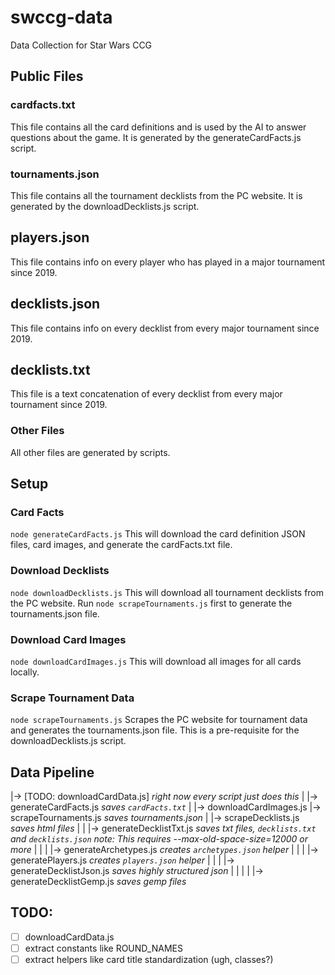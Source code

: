 # swccg-data
Data Collection for Star Wars CCG

## Public Files
### cardfacts.txt
This file contains all the card definitions and is used by the AI to answer questions about the game. It is generated by the generateCardFacts.js script.

### tournaments.json
This file contains all the tournament decklists from the PC website. It is generated by the downloadDecklists.js script.

## players.json
This file contains info on every player who has played in a major tournament since 2019.

## decklists.json
This file contains info on every decklist from every major tournament since 2019.

## decklists.txt
This file is a text concatenation of every decklist from every major tournament since 2019.


### Other Files
All other files are generated by scripts.


## Setup
### Card Facts
`node generateCardFacts.js`
This will download the card definition JSON files, card images, and generate the cardFacts.txt file.

### Download Decklists
`node downloadDecklists.js`
This will download all tournament decklists from the PC website. Run `node scrapeTournaments.js` first to generate the tournaments.json file.

### Download Card Images
`node downloadCardImages.js`
This will download all images for all cards locally.

### Scrape Tournament Data
`node scrapeTournaments.js`
Scrapes the PC website for tournament data and generates the tournaments.json file. This is a pre-requisite for the downloadDecklists.js script.


## Data Pipeline
|-> [TODO: downloadCardData.js] *right now every script just does this*
| |-> generateCardFacts.js *saves `cardFacts.txt`*
| |-> downloadCardImages.js
|-> scrapeTournaments.js *saves tournaments.json*
|  |-> scrapeDecklists.js *saves html files*
|  |  |-> generateDecklistTxt.js *saves txt files, `decklists.txt` and `decklists.json`*
          *note: This requires --max-old-space-size=12000 or more*
|  |  |  |-> generateArchetypes.js *creates `archetypes.json` helper*
|  |  |  |-> generatePlayers.js *creates `players.json` helper*
|  |  |  |-> generateDecklistJson.js *saves highly structured json*
|  |  |  |  |-> generateDecklistGemp.js *saves gemp files*


## TODO:
- [ ] downloadCardData.js
- [ ] extract constants like ROUND_NAMES
- [ ] extract helpers like card title standardization (ugh, classes?)
